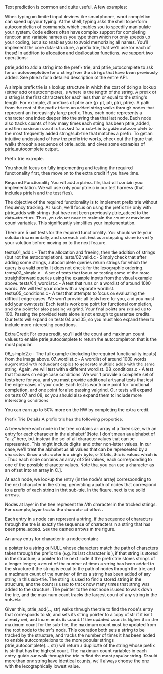 Text prediction is common and quite useful. A few examples:

When typing on limited input devices like smartphones, word completion can speed up your typing.
At the shell, typing <tab> asks the shell to perform autocompletion of commands, which enables you to speedily manipulate your system.
Code editors often have complex support for completing function and variable names as you type them which not only speeds up your coding, but also enables you to avoid memorizing all names.
You'll implement the core data-structure, a prefix trie, that we'll use for each of these! In addition to allocation and deallocation functions, we support two operations:

ptrie_add to add a string into the prefix trie, and
ptrie_autocomplete to ask for an autocompletion for a string from the strings that have been previously added.
See ptrie.h for a detailed description of the entire API.

A simple prefix trie is a lookup structure in which the cost of doing a lookup (either add or autocomplete), is 
 where 
 is the length of the string. A prefix of a string is the first 
 characters for each 
 less than or equal to the string's length. For example, all prefixes of ptrie are {p, pt, ptr, ptri, ptrie}. A path from the root of the prefix trie to an added string walks through nodes that represent an increasingly large prefix. Thus, each node represents a character one index deeper into the string than that last node. Each node also tracks counts of how many times each string has been ptrie_added, and the maximum count is tracked for a sub-trie to guide autocomplete to the most frequently added string/sub-trie that matches a prefix. To get an intuitive understand of how the prefix trie works, check out the figure that walks through a sequence of ptrie_adds, and gives some examples of ptrie_autocomplete output.

Prefix trie example.

You should focus on fully implementing and testing the required functionality first, then move on to the extra credit if you have time.

Required Functionality
You will add a ptrie.c file, that will contain your implementation. We will use only your ptrie.c in our test harness (that includes ptrie.h and the test files).

The objective of the required functionality is to implement prefix trie without frequency tracking. As such, we'll focus on using the prefix trie only with ptrie_adds with strings that have not been previously ptrie_added to the data-structure. Thus, you do not need to maintain the count or maximum count variables. This significantly simplifies your implementation.

There are 5 unit tests for the required functionality. You should write your solution incrementally, and use each unit test as a stepping stone to verify your solution before moving on to the next feature.

tests/01_add.c - Test the allocation and freeing, then the addition of strings (but not the autocompletion).
tests/02_valid.c - Simply check that after adding some strings, autocomplete queries return strings for which the query is a valid prefix. It does not check for the lexographic ordering.
tests/03_simple.c - A set of tests that focus on testing some of the more straightforward queries using the example inputs from the visual example above.
tests/04_wordlist.c - A test that runs on a wordlist of around 1000 words. We will test your code with a separate wordlist.
tests/05_conditions.c - A test that attempts to focus on evaluating the difficult edge-cases. We won't provide all tests here for you, and you must add your own tests!
Each test is work one point for functional completion, and one point for also passing valgrind. Your final points are scaled up to 100. Passing the provided tests alone is not enough to guarantee credits. Our tests will expand on tests 04 and 05, so you must also expand them to include more interesting conditions.

Extra Credit
For extra credit, you'll add the count and maximum count values to enable ptrie_autocomplete to return the autocompletion that is the most popular.

06_simple2.c - The full example (including the required functionality inputs) from the image above.
07_wordlist.c - A wordlist of around 1000 words augmented with redundant copies to generate multiple adds with the same string. Again, we will test with a different wordlist.
08_conditions.c - A test that focuses on edge case conditions. We won't provide a complete set of tests here for you, and you must provide additional artisanal tests that test the edge-cases of your code.
Each test is worth one point for functional completion, and one point for also passing valgrind. Our tests will expand on tests 07 and 08, so you should also expand them to include more interesting conditions.

You can earn up to 50% more on the HW by completing the extra credit.

Prefix Trie Details
A prefix trie has the following properties:

A tree where each node in the tree contains an array of a fixed size, with an entry for each character in the alphabet^[Note, I don't mean an alphabet of "a-z" here, but instead the set of all character values that can be represented. This might include digits, and other non-letter values. In our case, we'll treat the alphabet as all values that can be represented by a character. Since a character is a single byte, or 8 bits, this is 
 values which is 
. Thus each node contains an array of 256 values, each corresponding to one of the possible character values. Note that you can use a character as an offset into an array in C.].

At each node, we lookup the entry (in the node's array) corresponding to the next character in the string, generating a path of nodes that correspond to a prefix of each string in that sub-trie. In the figure, next is the solid arrows.

Nodes at layer 
 in the tree represent the $N$th character in the tracked strings. For example, layer 
 tracks the character at offset 
.

Each entry in a node can represent a string, if the sequence of characters through the trie is exactly the sequence of characters in a string that has been ptrie_added. See the dashed arrows in the figure.

An array entry for character 
 in a node contains

a pointer to a string or NULL whose characters match the path of characters taken through the prefix trie (e.g. its last character is 
), if that string is stored in the structure;
a pointer to the next node if the prefix trie stores strings of a longer length;
a count of the number of times a string has been added to the structure if the string is equal to the path of nodes through the trie; and
a maximum count of the number of times a string has been added of any string in this sub-trie.
The string is used to find a stored string in the structure, and the count is used to track how many times that string was added to the structure. The pointer to the next node is used to walk down the trie, and the maximum count tracks the largest count of any string in the sub-trie.

Given this, ptrie_add(..., str) walks through the trie to find the node's entry that corresponds to str, and sets its string pointer to a copy of str if it isn't already set, and increments its count. If the updated count is higher than the maximum count for the sub-trie, the maximum count must be updated from the root node to the str's node. This operation both sets a string to be tracked by the structure, and tracks the number of times it has been added to enable autocompletions to the more popular strings. ptrie_autocomplete(..., str) will return a duplicate of the string whose prefix is str that has the highest count. The maximum count variables in each entry, guide our walk through the trie to find the most popular string. Should more than one string have identical counts, we'll always choose the one with the lexographically lowest value.
